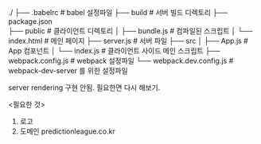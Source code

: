 ./
├── .babelrc                # babel 설정파일
├── build                   # 서버 빌드 디렉토리
├── package.json		
├── public                  # 클라이언트 디렉토리
│    ├── bundle.js          # 컴파일된 스크립트
│    └── index.html         # 메인 페이지
├── server.js               # 서버 파일
├── src
│    ├── App.js             # App 컴포넌트
│    └── index.js           # 클라이언트 사이드 메인 스크립트
├── webpack.config.js       # webpack 설정파일
└── webpack.dev.config.js   # webpack-dev-server 를 위한 설정파일


server rendering 구현 안됨.
필요한면 다시 해보기.

<필요한 것>
  1. 로고
  2. 도메인 predictionleague.co.kr
